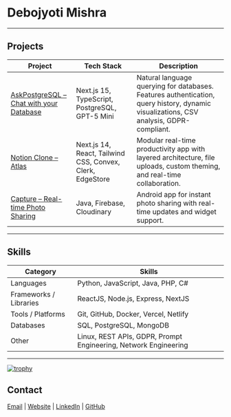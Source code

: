 # Debojyoti Mishra
---

## Projects
| Project | Tech Stack | Description |
|---------|-----------|-------------|
| [AskPostgreSQL – Chat with your Database](https://github.com/DebojyotiMishra/AskPostgreSQL) | Next.js 15, TypeScript, PostgreSQL, GPT-5 Mini | Natural language querying for databases. Features authentication, query history, dynamic visualizations, CSV analysis, GDPR-compliant. |
| [Notion Clone – Atlas](https://github.com/DebojyotiMishra/atlas) | Next.js 14, React, Tailwind CSS, Convex, Clerk, EdgeStore | Modular real-time productivity app with layered architecture, file uploads, custom theming, and real-time collaboration. |
| [Capture – Real-time Photo Sharing](https://github.com/arcreane/android-project-pineapple) | Java, Firebase, Cloudinary | Android app for instant photo sharing with real-time updates and widget support. |

---

## Skills
| Category | Skills |
|----------|-------|
| Languages | Python, JavaScript, Java, PHP, C# |
| Frameworks / Libraries | ReactJS, Node.js, Express, NextJS |
| Tools / Platforms | Git, GitHub, Docker, Vercel, Netlify |
| Databases | SQL, PostgreSQL, MongoDB |
| Other | Linux, REST APIs, GDPR, Prompt Engineering, Network Engineering |

---
[![trophy](https://github-profile-trophy.vercel.app/?username=DebojyotiMishra)](https://github.com/DebojyotiMishra/github-profile-trophy)

## Contact
[Email](mailto:debojyoti.mishra.x@gmail.com) | [Website](https://debojyotimishra.com) | [LinkedIn](https://linkedin.com/in/debojyotimishra) | [GitHub](https://github.com/DebojyotiMishra)
